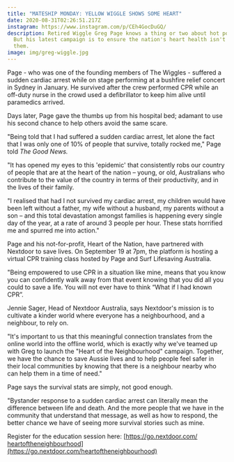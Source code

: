 ```yaml
---
title: "MATESHIP MONDAY: YELLOW WIGGLE SHOWS SOME HEART"
date: 2020-08-31T02:26:51.217Z
instagram: https://www.instagram.com/p/CEh4GocDuGQ/
description: Retired Wiggle Greg Page knows a thing or two about hot potatoes.
  But his latest campaign is to ensure the nation's heart health isn't one of
  them.
image: img/greg-wiggle.jpg
---
```

Page - who was one of the founding members of The Wiggles - suffered a sudden cardiac arrest while on stage performing at a bushfire relief concert in Sydney in January. He survived after the crew performed CPR while an off-duty nurse in the crowd used a defibrillator to keep him alive until paramedics arrived.

Days later, Page gave the thumbs up from his hospital bed; adamant to use his second chance to help others avoid the same scare.

"Being told that I had suffered a sudden cardiac arrest, let alone the fact that I was only one of 10% of people that survive, totally rocked me," Page told *The Good News.*

"It has opened my eyes to this 'epidemic' that consistently robs our country of people that are at the heart of the nation – young, or old, Australians who contribute to the value of the country in terms of their productivity, and in the lives of their family.

"I realised that had I not survived my cardiac arrest, my children would have been left without a father, my wife without a husband, my parents without a son – and this total devastation amongst families is happening every single day of the year, at a rate of around 3 people per hour. These stats horrified me and spurred me into action."

Page and his not-for-profit, Heart of the Nation, have partnered with Nextdoor to save lives. On September 19 at 7pm, the platform is hosting a virtual CPR training class hosted by Page and Surf Lifesaving Australia.

"Being empowered to use CPR in a situation like mine, means that you know you can confidently walk away from that event knowing that you did all you could to save a life. You will not ever have to think “What if I had known CPR”.

Jennie Sager, Head of Nextdoor Australia, says Nextdoor's mission is to cultivate a kinder world where everyone has a neighbourhood, and a neighbour, to rely on.

"It's important to us that this meaningful connection translates from the online world into the offline world, which is exactly why we've teamed up with Greg to launch the "Heart of the Neighbourhood" campaign. Together, we have the chance to save Aussie lives and to help people feel safer in their local communities by knowing that there is a neighbour nearby who can help them in a time of need."

Page says the survival stats are simply, not good enough.

"Bystander response to a sudden cardiac arrest can literally mean the difference between life and death. And the more people that we have in the community that understand that message, as well as how to respond, the better chance we have of seeing more survival stories such as mine.



Register for the education session here: [https://go.nextdoor.com/​heartoftheneighbourhood](https://go.nextdoor.com/heartoftheneighbourhood)